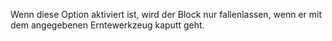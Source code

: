 Wenn diese Option aktiviert ist, wird der Block nur fallenlassen, wenn er mit dem angegebenen Erntewerkzeug kaputt geht.